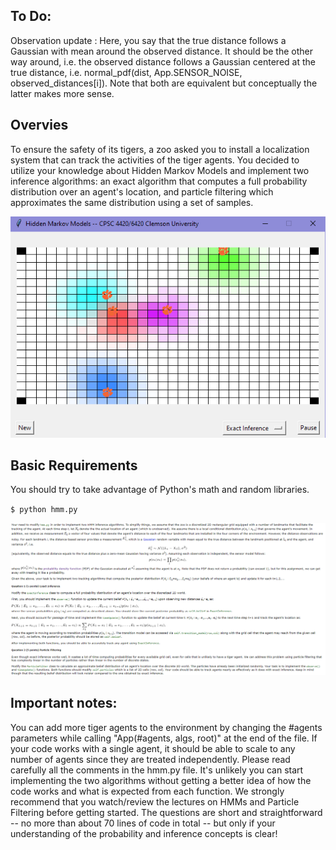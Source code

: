 ## To Do:

Observation update : Here, you say that the true distance follows a Gaussian with mean around the observed distance. It should be the other way around, i.e. the observed distance follows a Gaussian centered at the true distance, i.e. normal_pdf(dist, App.SENSOR_NOISE, observed_distances[i]). Note that both are equivalent but conceptually the latter makes more sense.

[//]: # (Image References)

[image1]: ./example.png
[image2]: ./instructions.png

## Overvies

To ensure the safety of its tigers, a zoo asked you to install a localization system that can track the activities of the tiger agents. You decided to utilize your knowledge about Hidden Markov Models and implement two inference algorithms: an exact algorithm that computes a full probability distribution over an agent's location, and particle filtering which approximates the same distribution using a set of samples. 

![alt text][image1]

## Basic Requirements

You should try to take advantage of Python's math and random libraries. 

`
$ python hmm.py
`

![alt text][image2]

## Important notes: 

You can add more tiger agents to the environment by changing the #agents parameters while calling "App(#agents, algs, root)" at the end of the file. If your code works with a single agent, it should be able to scale to any number of agents since they are treated independently.
Please read carefully all the comments in the hmm.py file. It's unlikely you can start implementing the two algorithms without getting a better idea of how the code works and what is expected from each function.
We strongly recommend that you watch/review the lectures on HMMs and Particle Filtering before getting started. The questions are short and straightforward -- no more than about 70 lines of code in total -- but only if your understanding of the probability and inference concepts is clear!
